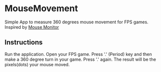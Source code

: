 # MouseMovement
Simple App to measure 360 degrees mouse movement for FPS games.
Inspired by [Mouse Monitor](https://github.com/d-akara/mouse-monitor)

## Instructions
Run the application. Open your FPS game. Press '.' (Period) key and then make a 360 degree turn in your game. Press '.' again. The result will be the pixels(dots) your mouse moved.
